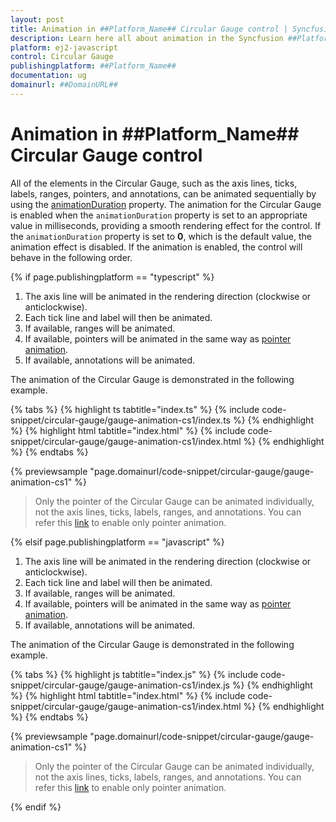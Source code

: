```yaml
---
layout: post
title: Animation in ##Platform_Name## Circular Gauge control | Syncfusion
description: Learn here all about animation in the Syncfusion ##Platform_Name## Circular Gauge control of Syncfusion Essential JS 2 and more.
platform: ej2-javascript
control: Circular Gauge
publishingplatform: ##Platform_Name##
documentation: ug
domainurl: ##DomainURL##
---
```


# Animation in ##Platform_Name## Circular Gauge control

All of the elements in the Circular Gauge, such as the axis lines, ticks, labels, ranges, pointers, and annotations, can be animated sequentially by using the [animationDuration](../api/circular-gauge#animationduration) property. The animation for the Circular Gauge is enabled when the `animationDuration` property is set to an appropriate value in milliseconds, providing a smooth rendering effect for the control. If the `animationDuration` property is set to **0**, which is the default value, the animation effect is disabled. If the animation is enabled, the control will behave in the following order.

{% if page.publishingplatform == "typescript" %}

1. The axis line will be animated in the rendering direction (clockwise or anticlockwise).
2. Each tick line and label will then be animated.
3. If available, ranges will be animated.
4. If available, pointers will be animated in the same way as [pointer animation](https://ej2.syncfusion.com/documentation/circular-gauge/gauge-pointers#animation).
5. If available, annotations will be animated.

The animation of the Circular Gauge is demonstrated in the following example.

 {% tabs %}
{% highlight ts tabtitle="index.ts" %}
{% include code-snippet/circular-gauge/gauge-animation-cs1/index.ts %}
{% endhighlight %}
{% highlight html tabtitle="index.html" %}
{% include code-snippet/circular-gauge/gauge-animation-cs1/index.html %}
{% endhighlight %}
{% endtabs %}
        
{% previewsample "page.domainurl/code-snippet/circular-gauge/gauge-animation-cs1" %}

> Only the pointer of the Circular Gauge can be animated individually, not the axis lines, ticks, labels, ranges, and annotations. You can refer this [link](https://ej2.syncfusion.com/documentation/circular-gauge/gauge-pointers#animation) to enable only pointer animation.

{% elsif page.publishingplatform == "javascript" %}

1. The axis line will be animated in the rendering direction (clockwise or anticlockwise).
2. Each tick line and label will then be animated.
3. If available, ranges will be animated.
4. If available, pointers will be animated in the same way as [pointer animation](https://ej2.syncfusion.com/javascript/documentation/circular-gauge/gauge-pointers#animation).
5. If available, annotations will be animated.

The animation of the Circular Gauge is demonstrated in the following example.

{% tabs %}
{% highlight js tabtitle="index.js" %}
{% include code-snippet/circular-gauge/gauge-animation-cs1/index.js %}
{% endhighlight %}
{% highlight html tabtitle="index.html" %}
{% include code-snippet/circular-gauge/gauge-animation-cs1/index.html %}
{% endhighlight %}
{% endtabs %}

{% previewsample "page.domainurl/code-snippet/circular-gauge/gauge-animation-cs1" %}

> Only the pointer of the Circular Gauge can be animated individually, not the axis lines, ticks, labels, ranges, and annotations. You can refer this [link](https://ej2.syncfusion.com/javascript/documentation/circular-gauge/gauge-pointers#animation) to enable only pointer animation.

{% endif %}

